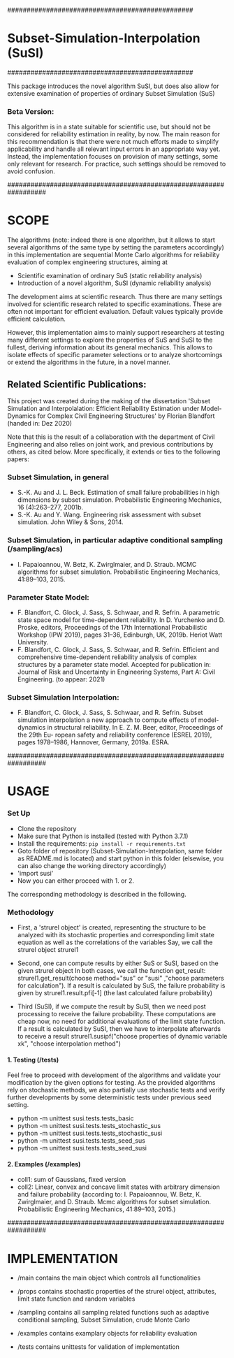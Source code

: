 
################################################
                                             
# Subset-Simulation-Interpolation (SuSI)     
                                             
################################################

This package introduces the novel algorithm SuSI,
but does also allow for extensive examination of
properties of ordinary Subset Simulation (SuS)

### Beta Version:
This algorithm is in a state suitable for scientific use, but should not be considered for 
reliability estimation in reality, by now. The main reason for this recommendation
is that there were not much efforts made to simplify applicability and handle all
relevant input errors in an appropriate way yet.
Instead, the implementation focuses on provision of many settings, some only relevant
for research. For practice, such settings should be removed to avoid confusion.



##################################################################
# SCOPE            			

The algorithms (note: indeed there is one algorithm, but it allows to start several algorithms of the same type by setting the parameters accordingly)
in this implementation are sequential Monte Carlo algorithms
for reliability evaluation of complex engineering structures, aiming at
- Scientific examination of ordinary SuS (static reliability analysis)
- Introduction of a novel algorithm, SuSI (dynamic reliability analysis)


The development aims at scientific research. 
Thus there are many settings involved for scientific research related to specific
examinations. These are often not important for efficient evaluation.
Default values typically provide efficient calculation. 

However, this implementation aims to mainly support researchers at testing many 
different settings to explore the properties of SuS
and SuSI to the fullest, deriving information about its general mechanics. 
This allows to isolate effects of specific parameter selections or to analyze
shortcomings or extend the algorithms in the future, in a novel manner.
 



## Related Scientific Publications:
This project was created during the making of the dissertation
'Subset Simulation and Interpolalation: Efficient Reliability Estimation under Model-Dynamics
for Complex Civil Engineering Structures' by Florian Blandfort (handed in: Dez 2020)

Note that this is the result of a collaboration with the department of Civil Engineering
and also relies on joint work, and previous contributions by others, as cited below.
More specifically, it extends or ties to the following papers:

### Subset Simulation, in general
- S.-K. Au and J. L. Beck. Estimation of small failure probabilities in high
dimensions by subset simulation. Probabilistic Engineering Mechanics, 16
(4):263–277, 2001b.
- S.-K. Au and Y. Wang. Engineering risk assessment with subset simulation.
John Wiley & Sons, 2014.
### Subset Simulation, in particular adaptive conditional sampling (/sampling/acs)
- I. Papaioannou, W. Betz, K. Zwirglmaier, and D. Straub. MCMC algorithms
for subset simulation. Probabilistic Engineering Mechanics, 41:89–103, 2015.



### Parameter State Model:
- F. Blandfort, C. Glock, J. Sass, S. Schwaar, and R. Sefrin. A parametric state
space model for time-dependent reliability. In D. Yurchenko and D. Proske,
editors, Proceedings of the 17th International Probabilistic Workshop (IPW
2019), pages 31–36, Edinburgh, UK, 2019b. Heriot Watt University.
- F. Blandfort, C. Glock, J. Sass, S. Schwaar, and R. Sefrin. Efficient and
comprehensive time-dependent reliability analysis of complex structures by
a parameter state model. Accepted for publication in:
Journal of Risk and Uncertainty in Engineering Systems, Part A: Civil Engineering.
(to appear: 2021)

### Subset Simulation Interpolation:
- F. Blandfort, C. Glock, J. Sass, S. Schwaar, and R. Sefrin. Subset simulation
interpolation a new approach to compute effects of model-dynamics in
structural reliability. In E. Z. M. Beer, editor, Proceedings of the 29th Eu-
ropean safety and reliability conference (ESREL 2019), pages 1978–1986,
Hannover, Germany, 2019a. ESRA.






##################################################################
# USAGE           

### Set Up

- Clone the repository
- Make sure that Python is installed (tested with Python 3.7.1)
- Install the requirements: `pip install -r requirements.txt`
- Goto folder of repository (Subset-Simulation-Interpolation, same folder as README.md is located)
and start python in this folder (elsewise, you can also change the working directory accordingly)
- 'import susi'
- Now you can either proceed with 1. or 2.

The corresponding methodology is described in the following.

### Methodology

- First, a 'strurel object' is created, representing the structure to be analyzed
with its stochastic properties and corresponding limit state equation as well
as the correlations of the variables
Say, we call the strurel object strurel1


- Second, one can compute results by either SuS or SuSI, based on the given strurel object
In both cases, we call the function get_result: strurel1.get_result(choose method="sus" or "susi"
	,"choose parameters for calculation").
If a result is calculated by SuS, the failure probability is given by 
strurel1.result.pfi[-1] (the last calculated failure probability)

- Third (SuSI), if we compute the result by SuSI, then we need post processing to receive the
failure probability. These computations are cheap now, no need for additional evaluations of
the limit state function.
If a result is calculated by SuSI, then we have to interpolate afterwards to receive a result
strurel1.susipf("choose properties of dynamic variable xk", "choose interpolation method")



#### 1. Testing (/tests)
Feel free to proceed with development of the algorithms and validate your modification by the given options for testing.
As the provided algorithms rely on stochastic methods, 
we also partially use stochastic tests and verify 
further developments by some deterministic tests under previous seed setting.


- python -m unittest susi.tests.tests_basic
- python -m unittest susi.tests.tests_stochastic_sus
- python -m unittest susi.tests.tests_stochastic_susi
- python -m unittest susi.tests.tests_seed_sus
- python -m unittest susi.tests.tests_seed_susi


#### 2. Examples (/examples)

- coll1: sum of Gaussians, fixed version
- coll2: Linear, convex and concave limit states with arbitrary dimension and failure probability (according to: I. Papaioannou, W. Betz, K. Zwirglmaier, and D. Straub. Mcmc algorithms for subset simulation. Probabilistic Engineering Mechanics, 41:89–103, 2015.)





##################################################################
# IMPLEMENTATION          


- /main contains the main object which controls all functionalities

- /props contains stochastic properties of the strurel object,
	attributes, limit state function and random variables

- /sampling contains all sampling related functions such as adaptive
	conditional sampling, Subset Simulation, crude Monte Carlo

- /examples contains examplary objects for reliability evaluation

- /tests contains unittests for validation of implementation







